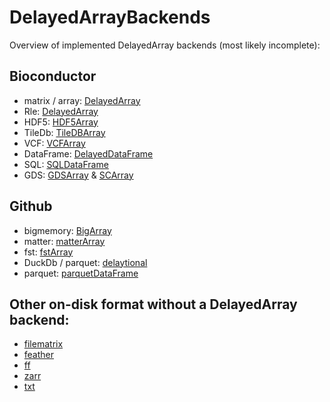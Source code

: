 # DelayedArrayBackends
Overview of implemented DelayedArray backends (most likely incomplete):

## Bioconductor
- matrix / array: [DelayedArray](https://bioconductor.org/packages/release/bioc/html/DelayedArray.html)
- Rle: [DelayedArray](https://bioconductor.org/packages/release/bioc/html/DelayedArray.html)
- HDF5: [HDF5Array](https://bioconductor.org/packages/release/bioc/html/HDF5Array.html)
- TileDb: [TileDBArray](https://bioconductor.org/packages/release/bioc/html/TileDBArray.html)
- VCF: [VCFArray](https://bioconductor.org/packages/release/bioc/html/VCFArray.html)
- DataFrame: [DelayedDataFrame](https://bioconductor.org/packages/release/bioc/html/DelayedDataFrame.html)
- SQL: [SQLDataFrame](https://bioconductor.org/packages/release/bioc/html/SQLDataFrame.html)
- GDS: [GDSArray](https://bioconductor.org/packages/release/bioc/html/GDSArray.html) & [SCArray](https://bioconductor.org/packages/release/bioc/html/SCArray.html)

## Github
- bigmemory: [BigArray](https://github.com/MalteThodberg/BigArray)
- matter: [matterArray](https://github.com/PeteHaitch/matterArray)
- fst: [fstArray](https://github.com/PeteHaitch/fstArray)
- DuckDb / parquet: [delaytional](https://github.com/WEHI-ResearchComputing/delaytional)
- parquet: [parquetDataFrame](https://github.com/LTLA/ParquetDataFrame)

## Other on-disk format without a DelayedArray backend:
- [filematrix](https://cran.r-project.org/web/packages/filematrix/index.html)
- [feather](https://cran.r-project.org/web/packages/feather/index.html)
- [ff](https://cran.r-project.org/web/packages/ff/index.html)
- [zarr](https://bioconductor.org/packages/Rarr/)
- [txt](https://cran.r-project.org/web/packages/LaF/index.html)
